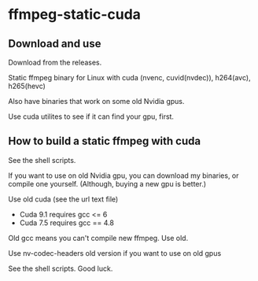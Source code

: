 # ffmpeg-static-cuda

## Download and use

Download from the releases. 

Static ffmpeg binary for Linux with cuda (nvenc, cuvid(nvdec)), h264(avc), h265(hevc)

Also have binaries that work on some old Nvidia gpus.

Use cuda utilites to see if it can find your gpu, first.

## How to build a static ffmpeg with cuda

See the shell scripts.

If you want to use on old Nvidia gpu, you can download my binaries, or compile one yourself. (Although, buying a new gpu is better.)

Use old cuda (see the url text file)
- Cuda 9.1 requires gcc <= 6
- Cuda 7.5 requires gcc == 4.8

Old gcc means you can't compile new ffmpeg. Use old.

Use nv-codec-headers old version if you want to use on old gpus

See the shell scripts. Good luck.
